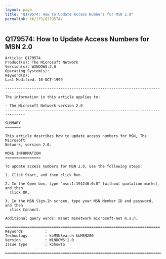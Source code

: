 ```yaml
---
layout: page
title: "Q179574: How to Update Access Numbers for MSN 2.0"
permalink: kb/179/Q179574/
---
```


## Q179574: How to Update Access Numbers for MSN 2.0

	Article: Q179574
	Product(s): The Microsoft Network
	Version(s): WINDOWS:2.0
	Operating System(s): 
	Keyword(s): 
	Last Modified: 10-OCT-1999
	
	-------------------------------------------------------------------------------
	The information in this article applies to:
	
	- The Microsoft Network version 2.0 
	-------------------------------------------------------------------------------
	
	SUMMARY
	=======
	
	This article describes how to update access numbers for MSN, The Microsoft
	Network, version 2.0.
	
	MORE INFORMATION
	================
	
	To update access numbers for MSN 2.0, use the following steps:
	
	1. Click Start, and then click Run.
	
	2. In the Open box, type "msn:1:194246:0:0" (without quotation marks), and then
	  click OK.
	
	3. In the MSN Sign-In screen, type your MSN Member ID and password, and then
	  click Connect.
	
	Additional query words: msnet msnetwork microsoft-net m.s.n.
	
	======================================================================
	Keywords          :  
	Technology        : kbMSNSearch kbMSN200
	Version           : WINDOWS:2.0
	Issue type        : kbhowto
	
	=============================================================================
	
